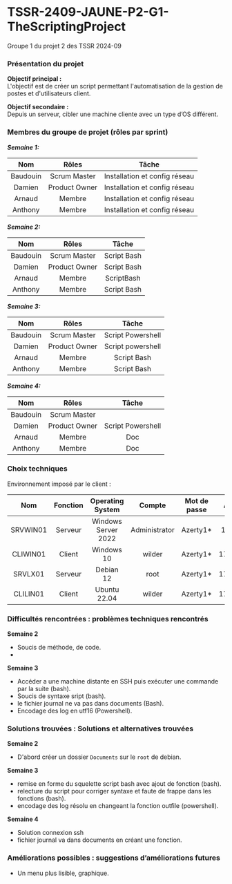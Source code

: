 # TSSR-2409-JAUNE-P2-G1-TheScriptingProject
Groupe 1 du projet 2 des TSSR 2024-09


### Présentation du projet


**Objectif principal :**  
L'objectif est de créer un script permettant l'automatisation de la gestion de postes et d'utilisateurs client.

**Objectif secondaire :**  
Depuis un serveur, cibler une machine cliente avec un type d’OS différent.


### Membres du groupe de projet (rôles par sprint)


_**Semaine 1:**_

|   Nom    |     Rôles     |             Tâche              |
| :------: | :-----------: | :----------------------------: |
| Baudouin | Scrum Master  | Installation et config réseau  |
|  Damien  | Product Owner | Installation et config réseau  |
|  Arnaud  |    Membre     | Installation et config réseau  |
| Anthony  |    Membre     | Installation et config réseau  |

_**Semaine 2:**_

|   Nom    |     Rôles     |    Tâche    |
| :------: | :-----------: | :---------: |
| Baudouin | Scrum Master  | Script Bash |
|  Damien  | Product Owner | Script Bash |
|  Arnaud  |    Membre     | ScriptBash  |
| Anthony  |    Membre     | Script Bash |

_**Semaine 3:**_

|   Nom    |     Rôles     |       Tâche       |
| :------: | :-----------: | :---------------: |
| Baudouin | Scrum Master  | Script Powershell |
|  Damien  | Product Owner | Script powershell |
|  Arnaud  |    Membre     |    Script Bash    |
| Anthony  |    Membre     |    Script Bash    |

_**Semaine 4:**_

|      Nom      |     Rôles     |       Tâche       |
| :-----------: | :-----------: | :---------------: |
|   Baudouin    | Scrum Master  |                   |
|    Damien     | Product Owner | Script Powershell |
|    Arnaud     |    Membre     |Doc                |
|    Anthony    |    Membre     |Doc                |


### Choix techniques


Environnement imposé par le client :

|   Nom    | Fonction |  Operating System   |    Compte     | Mot de passe |  Adresse IP  | CIDR |
| :------: | :------: | :-----------------: | :-----------: | :----------: | :----------: | :--: |
| SRVWIN01 | Serveur  | Windows Server 2022 | Administrator |   Azerty1*   | 172.16.10.5  | /24  |
| CLIWIN01 |  Client  |     Windows 10      |    wilder     |   Azerty1*   | 172.16.10.20 | /24  |
| SRVLX01  | Serveur  |      Debian 12      |     root      |   Azerty1*   | 172.16.10.10 | /24  |
| CLILIN01 |  Client  |    Ubuntu 22.04     |    wilder     |   Azerty1*   | 172.16.10.30 | /24  |

### Difficultés rencontrées : problèmes techniques rencontrés


**Semaine 2**


- Soucis de méthode, de code.
- 

**Semaine 3**

- Accéder a une machine distante en SSH puis exécuter une commande par la suite (bash).
- Soucis de syntaxe sript (bash).
- le fichier journal ne va pas dans documents (Bash).
- Encodage des log  en utf16 (Powershell).


### Solutions trouvées : Solutions et alternatives trouvées


**Semaine 2**

- D'abord créer un dossier `Documents` sur le `root` de debian.


**Semaine 3**

- remise en forme du squelette script bash avec ajout de fonction (bash).
- relecture du script pour corriger syntaxe et faute de frappe dans les fonctions (bash).
- encodage des log résolu en changeant la fonction outfile (powershell).


**Semaine 4**

- Solution connexion ssh
- fichier journal va dans documents en créant une fonction.

### Améliorations possibles : suggestions d’améliorations futures

- Un menu plus lisible, graphique.
  
